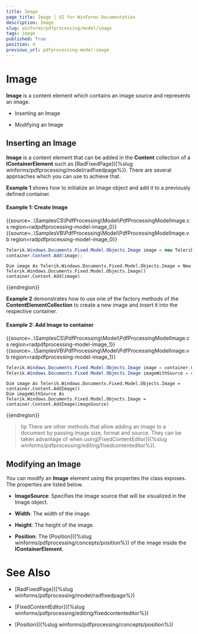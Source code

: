 ```yaml
---
title: Image
page_title: Image | UI for WinForms Documentation
description: Image
slug: winforms/pdfprocessing/model/image
tags: image
published: True
position: 4
previous_url: pdfprocessing-model-image
---
```


# Image

__Image__ is a content element which contains an image source and represents an image.

* Inserting an Image

* Modifying an Image

## Inserting an Image

__Image__ is a content element that can be added in the __Content__ collection of a __IContainerElement__ such as [RadFixedPage]({%slug winforms/pdfprocessing/model/radfixedpage%}). There are several approaches which you can use to achieve that.

__Example 1__ shows how to initialize an Image object and add it to a previously defined container.

#### Example 1: Create Image

{{source=..\SamplesCS\PdfProcessing\Model\PdfProcessingModelImage.cs region=radpdfprocessing-model-image_0}} 
{{source=..\SamplesVB\PdfProcessing\Model\PdfProcessingModelImage.vb region=radpdfprocessing-model-image_0}} 

````C#
Telerik.Windows.Documents.Fixed.Model.Objects.Image image = new Telerik.Windows.Documents.Fixed.Model.Objects.Image();
container.Content.Add(image);

````
````VB.NET
Dim image As Telerik.Windows.Documents.Fixed.Model.Objects.Image = New Telerik.Windows.Documents.Fixed.Model.Objects.Image()
container.Content.Add(image)

````

{{endregion}} 

__Example 2__ demonstrates how to use one of the factory methods of the __ContentElementCollection__ to create a new image and insert it into the respective container.

#### Example 2: Add Image to container

{{source=..\SamplesCS\PdfProcessing\Model\PdfProcessingModelImage.cs region=radpdfprocessing-model-image_1}} 
{{source=..\SamplesVB\PdfProcessing\Model\PdfProcessingModelImage.vb region=radpdfprocessing-model-image_1}} 

````C#
Telerik.Windows.Documents.Fixed.Model.Objects.Image image = container.Content.AddImage();
Telerik.Windows.Documents.Fixed.Model.Objects.Image imageWithSource = container.Content.AddImage(imageSource);

````
````VB.NET
Dim image As Telerik.Windows.Documents.Fixed.Model.Objects.Image = container.Content.AddImage()
Dim imageWithSource As Telerik.Windows.Documents.Fixed.Model.Objects.Image = container.Content.AddImage(imageSource)

````

{{endregion}} 

>tip There are other methods that allow adding an image to a document by passing image size, format and source. They can be taken advantage of when using[FixedContentEditor]({%slug winforms/pdfprocessing/editing/fixedcontenteditor%}).
>

## Modifying an Image

You can modify an __Image__ element using the properties the class exposes. The properties are listed below.

* __ImageSource__: Specifies the image source that will be visualized in the Image object.

* __Width__: The width of the image.

* __Height__: The height of the image.

* __Position__: The [Position]({%slug winforms/pdfprocessing/concepts/position%}) of the image inside the __IContainerElement__.

# See Also

 * [RadFixedPage]({%slug winforms/pdfprocessing/model/radfixedpage%})

 * [FixedContentEditor]({%slug winforms/pdfprocessing/editing/fixedcontenteditor%})

 * [Position]({%slug winforms/pdfprocessing/concepts/position%})